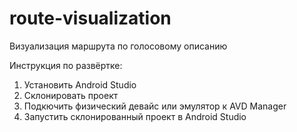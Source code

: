 # route-visualization

Визуализация маршрута по голосовому описанию

Инструкция по развёртке:
1. Установить Android Studio
2. Склонировать проект
3. Подкючить физический девайс или эмулятор к AVD Manager
4. Запустить склонированный проект в Android Studio
